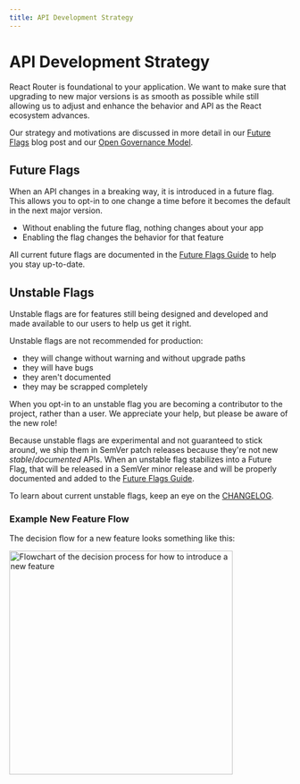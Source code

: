 ```yaml
---
title: API Development Strategy
---
```


# API Development Strategy

React Router is foundational to your application. We want to make sure that upgrading to new major versions is as smooth as possible while still allowing us to adjust and enhance the behavior and API as the React ecosystem advances.

Our strategy and motivations are discussed in more detail in our [Future Flags][future-flags-blog-post] blog post and our [Open Governance Model][governance].

## Future Flags

When an API changes in a breaking way, it is introduced in a future flag. This allows you to opt-in to one change a time before it becomes the default in the next major version.

- Without enabling the future flag, nothing changes about your app
- Enabling the flag changes the behavior for that feature

All current future flags are documented in the [Future Flags Guide](../upgrading/future) to help you stay up-to-date.

## Unstable Flags

Unstable flags are for features still being designed and developed and made available to our users to help us get it right.

Unstable flags are not recommended for production:

- they will change without warning and without upgrade paths
- they will have bugs
- they aren't documented
- they may be scrapped completely

When you opt-in to an unstable flag you are becoming a contributor to the project, rather than a user. We appreciate your help, but please be aware of the new role!

Because unstable flags are experimental and not guaranteed to stick around, we ship them in SemVer patch releases because they're not new _stable_/_documented_ APIs. When an unstable flag stabilizes into a Future Flag, that will be released in a SemVer minor release and will be properly documented and added to the [Future Flags Guide](../upgrading/future).

To learn about current unstable flags, keep an eye on the [CHANGELOG](../start/changelog).

### Example New Feature Flow

The decision flow for a new feature looks something like this:

<img width="400" src="https://reactrouter.com/_docs/feature-flowchart.png" alt="Flowchart of the decision process for how to introduce a new feature" />

[future-flags-blog-post]: https://remix.run/blog/future-flags
[governance]: https://github.com/remix-run/react-router/blob/main/GOVERNANCE.md#new-feature-process
